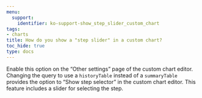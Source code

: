 ```yaml
---
menu:
  support:
    identifier: ko-support-show_step_slider_custom_chart
tags:
- charts
title: How do you show a "step slider" in a custom chart?
toc_hide: true
type: docs
---
```


Enable this option on the “Other settings” page of the custom chart editor. Changing the query to use a `historyTable` instead of a `summaryTable` provides the option to “Show step selector” in the custom chart editor. This feature includes a slider for selecting the step.